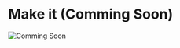 # Make it (Comming Soon)










![Comming Soon](https://cdn.dribbble.com/users/56427/screenshots/6003020/budio_hero_illustration_for_animation_2.gif)
